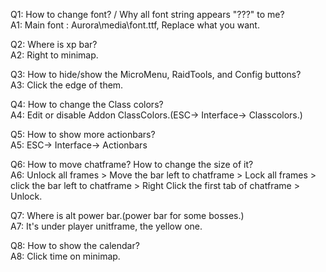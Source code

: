 Q1: How to change font? / Why all font string appears "???" to me?  
A1: Main font : Aurora\media\font.ttf, Replace what you want.

Q2: Where is xp bar?  
A2: Right to minimap.

Q3: How to hide/show the MicroMenu, RaidTools, and Config buttons?  
A3: Click the edge of them.

Q4: How to change the Class colors?  
A4: Edit or disable Addon ClassColors.(ESC→ Interface→ Classcolors.)

Q5: How to show more actionbars?  
A5: ESC→ Interface→ Actionbars

Q6: How to move chatframe? How to change the size of it?  
A6: Unlock all frames > Move the bar left to chatframe > Lock all frames > click the bar left to chatframe > Right Click the first tab of chatframe > Unlock.

Q7: Where is alt power bar.(power bar for some bosses.)  
A7: It's under player unitframe, the yellow one.

Q8: How to show the calendar?  
A8: Click time on minimap.

